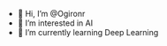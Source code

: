 - 👋 Hi, I’m @Ogironr
- 👀 I’m interested in AI
- 🌱 I’m currently learning Deep Learning


<!---
Ogironr/Ogironr is a ✨ special ✨ repository because its `README.md` (this file) appears on your GitHub profile.
You can click the Preview link to take a look at your changes.
--->
